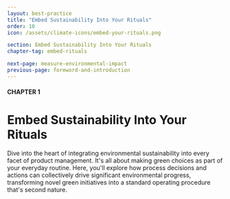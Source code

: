 ```yaml
---
layout: best-practice
title: "Embed Sustainability Into Your Rituals"
order: 10
icon: /assets/climate-icons/embed-your-rituals.png

section: Embed Sustainability Into Your Rituals
chapter-tag: embed-rituals

next-page: measure-environmental-impact
previous-page: foreword-and-introduction
---
```


#### CHAPTER 1
# Embed Sustainability Into Your Rituals

<div class="intro-chapter" style="text-align:left;">
Dive into the heart of integrating environmental sustainability into every facet of product management. It's all about making green choices as part of your everyday routine. Here, you'll explore how process decisions and actions can collectively drive significant environmental progress, transforming novel green initiatives into a standard operating procedure that's second nature.
</div>